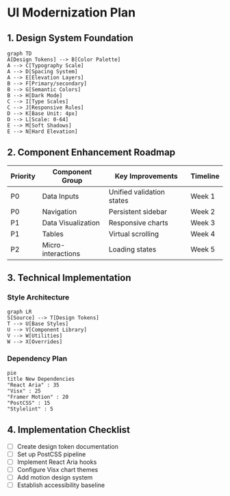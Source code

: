 # UI Modernization Plan

## 1. Design System Foundation

```mermaid
graph TD
A[Design Tokens] --> B[Color Palette]
A --> C[Typography Scale]
A --> D[Spacing System]
A --> E[Elevation Layers]
B --> F[Primary/secondary]
B --> G[Semantic Colors]
B --> H[Dark Mode]
C --> I[Type Scales]
C --> J[Responsive Rules]
D --> K[Base Unit: 4px]
D --> L[Scale: 0-64]
E --> M[Soft Shadows]
E --> N[Hard Elevation]
```

## 2. Component Enhancement Roadmap

| Priority | Component Group       | Key Improvements                  | Timeline |
|----------|-----------------------|-----------------------------------|----------|
| P0       | Data Inputs           | Unified validation states         | Week 1   |
| P0       | Navigation            | Persistent sidebar                | Week 2   |
| P1       | Data Visualization    | Responsive charts                 | Week 3   |
| P1       | Tables                | Virtual scrolling                 | Week 4   |
| P2       | Micro-interactions    | Loading states                    | Week 5   |

## 3. Technical Implementation

### Style Architecture

```mermaid
graph LR
S[Source] --> T[Design Tokens]
T --> U[Base Styles]
U --> V[Component Library]
V --> W[Utilities]
W --> X[Overrides]
```

### Dependency Plan

```mermaid
pie
title New Dependencies
"React Aria" : 35
"Visx" : 25
"Framer Motion" : 20
"PostCSS" : 15
"Stylelint" : 5
```

## 4. Implementation Checklist

- [ ] Create design token documentation
- [ ] Set up PostCSS pipeline
- [ ] Implement React Aria hooks
- [ ] Configure Visx chart themes
- [ ] Add motion design system
- [ ] Establish accessibility baseline
